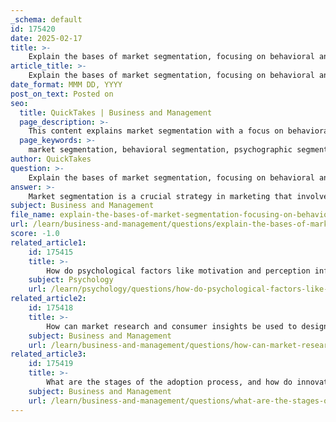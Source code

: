 ```yaml
---
_schema: default
id: 175420
date: 2025-02-17
title: >-
    Explain the bases of market segmentation, focusing on behavioral and psychographic segmentation.
article_title: >-
    Explain the bases of market segmentation, focusing on behavioral and psychographic segmentation.
date_format: MMM DD, YYYY
post_on_text: Posted on
seo:
  title: QuickTakes | Business and Management
  page_description: >-
    This content explains market segmentation with a focus on behavioral and psychographic segmentation, detailing how marketers can tailor strategies based on consumer behaviors and psychological aspects.
  page_keywords: >-
    market segmentation, behavioral segmentation, psychographic segmentation, consumer behavior, usage rate, loyalty status, occasion, user status, lifestyle, values, interests, opinions, marketing strategy, targeted marketing, consumer needs, customer engagement, sales
author: QuickTakes
question: >-
    Explain the bases of market segmentation, focusing on behavioral and psychographic segmentation.
answer: >-
    Market segmentation is a crucial strategy in marketing that involves dividing a broad consumer or business market into sub-groups of consumers based on shared characteristics. This allows marketers to tailor their strategies to meet the specific needs of different segments. Two important bases of market segmentation are behavioral and psychographic segmentation.\n\n### Behavioral Segmentation\n\nBehavioral segmentation divides the market based on consumer behaviors and patterns. This can include:\n\n- **Usage Rate:** Segmenting consumers based on how frequently they use a product (e.g., heavy, moderate, or light users).\n- **Loyalty Status:** Identifying consumers based on their loyalty to a brand (e.g., brand loyal, switchers, or non-users).\n- **Occasion:** Segmenting based on specific occasions when consumers purchase or use a product (e.g., holidays, birthdays, or seasonal events).\n- **User Status:** Classifying consumers as non-users, potential users, first-time users, or regular users.\n\nThis type of segmentation helps marketers understand how different groups interact with their products and can lead to more effective marketing strategies that cater to specific consumer behaviors.\n\n### Psychographic Segmentation\n\nPsychographic segmentation focuses on the psychological aspects of consumer behavior. It divides the market based on:\n\n- **Lifestyle:** Consumers' activities, interests, and opinions that shape their daily lives and purchasing decisions.\n- **Values:** The beliefs and principles that guide consumers' choices and behaviors.\n- **Interests:** The hobbies and activities that consumers engage in, which can influence their purchasing decisions.\n- **Opinions:** Consumers' attitudes towards various issues, products, or brands.\n\nPsychographic segmentation allows marketers to create more personalized marketing messages that resonate with consumers on a deeper emotional level, as it considers the motivations and preferences that drive their purchasing decisions.\n\n### Conclusion\n\nBoth behavioral and psychographic segmentation are essential for effective market segmentation. They enable marketers to identify and target specific groups of consumers more effectively, leading to tailored marketing strategies that can enhance customer engagement and drive sales. By understanding the behaviors and psychological profiles of their target audience, businesses can create products and marketing campaigns that align closely with consumer needs and preferences.
subject: Business and Management
file_name: explain-the-bases-of-market-segmentation-focusing-on-behavioral-and-psychographic-segmentation.md
url: /learn/business-and-management/questions/explain-the-bases-of-market-segmentation-focusing-on-behavioral-and-psychographic-segmentation
score: -1.0
related_article1:
    id: 175415
    title: >-
        How do psychological factors like motivation and perception influence consumer behavior?
    subject: Psychology
    url: /learn/psychology/questions/how-do-psychological-factors-like-motivation-and-perception-influence-consumer-behavior
related_article2:
    id: 175418
    title: >-
        How can market research and consumer insights be used to design effective marketing strategies?
    subject: Business and Management
    url: /learn/business-and-management/questions/how-can-market-research-and-consumer-insights-be-used-to-design-effective-marketing-strategies
related_article3:
    id: 175419
    title: >-
        What are the stages of the adoption process, and how do innovation characteristics influence diffusion?
    subject: Business and Management
    url: /learn/business-and-management/questions/what-are-the-stages-of-the-adoption-process-and-how-do-innovation-characteristics-influence-diffusion
---
```


&nbsp;